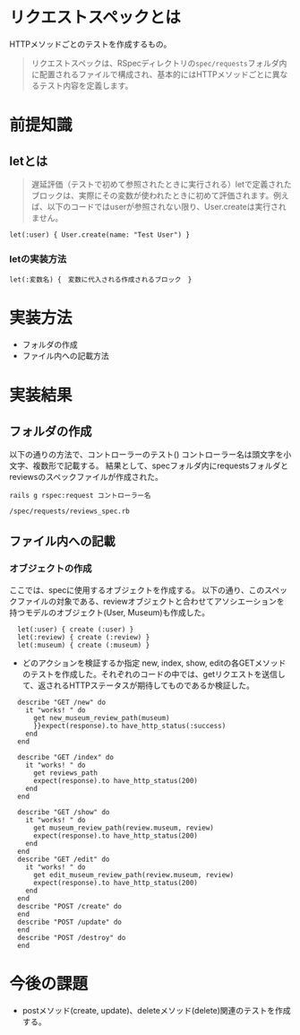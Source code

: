 # リクエストスペックとは
HTTPメソッドごとのテストを作成するもの。
> リクエストスペックは、RSpecディレクトリの`spec/requests`フォルダ内に配置されるファイルで構成され、基本的にはHTTPメソッドごとに異なるテスト内容を定義します。

# 前提知識
## letとは
> 遅延評価（テストで初めて参照されたときに実行される）letで定義されたブロックは、実際にその変数が使われたときに初めて評価されます。例えば、以下のコードではuserが参照されない限り、User.createは実行されません。

```
let(:user) { User.create(name: "Test User") }
```
### letの実装方法

```
let(:変数名) {　変数に代入される作成されるブロック　}　
```

# 実装方法
- フォルダの作成
- ファイル内への記載方法


# 実装結果
## フォルダの作成
以下の通りの方法で、コントローラーのテスト()
コントローラー名は頭文字を小文字、複数形で記載する。
結果として、specフォルダ内にrequestsフォルダとreviewsのスペックファイルが作成された。

```
rails g rspec:request コントローラー名
```

```
/spec/requests/reviews_spec.rb
```

## ファイル内への記載
### オブジェクトの作成
ここでは、specに使用するオブジェクトを作成する。
以下の通り、このスペックファイルの対象である、reviewオブジェクトと合わせてアソシエーションを持つモデルのオブジェクト(User, Museum)も作成した。

```
  let(:user) { create (:user) }
  let(:review) { create (:review) }
  let(:museum) { create (:museum) }
```

- どのアクションを検証するか指定
new, index, show, editの各GETメソッドのテストを作成した。それぞれのコードの中では、getリクエストを送信して、返されるHTTPステータスが期待してものであるか検証した。

```
  describe "GET /new" do
    it "works! " do
      get new_museum_review_path(museum)
      }}expect(response).to have_http_status(:success)
    end
  end
  
  describe "GET /index" do
    it "works! " do
      get reviews_path
      expect(response).to have_http_status(200)
    end
  end
  
  describe "GET /show" do
    it "works! " do
      get museum_review_path(review.museum, review)
      expect(response).to have_http_status(200)
    end
  end
  describe "GET /edit" do
    it "works! " do
      get edit_museum_review_path(review.museum, review)
      expect(response).to have_http_status(200)
    end
  end
  describe "POST /create" do
  end
  describe "POST /update" do
  end
  describe "POST /destroy" do
  end
```

# 今後の課題
- postメソッド(create, update)、deleteメソッド(delete)関連のテストを作成する。
